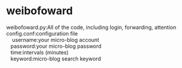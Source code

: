 # weibofoward
weibofoward.py:All of the code, including login, forwarding, attention
</br>
config.conf:configuration file
</br>
&nbsp;&nbsp;&nbsp; username:your micro-blog account
</br>
&nbsp;&nbsp;&nbsp;password:your micro-blog password
</br>
&nbsp;&nbsp;&nbsp;time:intervals (minutes)
</br>
&nbsp;&nbsp;&nbsp;keyword:micro-blog search keyword
